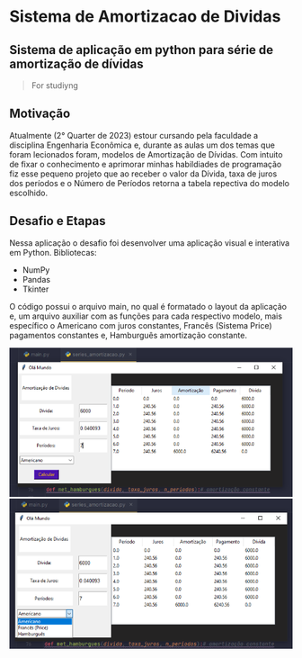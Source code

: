 # Sistema de Amortizacao de Dividas
## Sistema de aplicação em python para série de amortização de dívidas
> For studiyng
## Motivação
Atualmente (2° Quarter de 2023) estour cursando pela faculdade a disciplina Engenharia Econômica e, durante as aulas um dos temas que foram lecionados foram, 
modelos de Amortização de Dívidas. Com intuito de fixar o conhecimento e aprimorar minhas habildiades de programação fiz esse pequeno projeto 
que ao receber o valor da Dívida, taxa de juros dos períodos e o Número de Períodos retorna a tabela repectiva do modelo escolhido.

## Desafio e Etapas
Nessa aplicação o desafio foi desenvolver uma aplicação visual e interativa em Python.
Bibliotecas: 
- NumPy
- Pandas
- Tkinter

O código possui o arquivo main, no qual é formatado o layout da aplicação e, um arquivo auxiliar com as funções para cada respectivo modelo,
mais específico o Americano com juros constantes, Francês (Sistema Price) pagamentos constantes e, Hamburguês amortização constante.

![Alt Text](library/prints/print_layout.png)
![Alt Text](library/prints/print_metodos.png)

